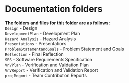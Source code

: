 # Documentation folders

**The folders and files for this folder are as follows:**  
`Design` - Design  
`DevelopmentPlan` - Development Plan  
`Hazard Analysis` - Hazard Analysis  
`Presentations` - Presentations  
`ProblemStatementandGoals` - Problem Statement and Goals  
`Reflection` - Final Reflection  
`SRS` - Software Requirements Specification  
`VnVPlan` - Verification and Validation Plan  
`VnVReport` - Verification and Validation Report  
`projMngmnt` - Team Contribution Reports

